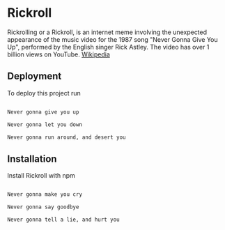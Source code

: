 
# Rickroll 

Rickrolling or a Rickroll, is an internet meme involving the unexpected appearance of the music video for the 1987 song "Never Gonna Give You Up", performed by the English singer Rick Astley. The video has over 1 billion views on YouTube. [Wikipedia](https://wikipedia.org/wiki/Rickrolling)

## Deployment

To deploy this project run

```html

Never gonna give you up

Never gonna let you down

Never gonna run around, and desert you

```

## Installation

Install Rickroll with npm

```html

Never gonna make you cry

Never gonna say goodbye

Never gonna tell a lie, and hurt you

```

    



<!-- HTTP 401 -->
